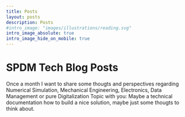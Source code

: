 ```yaml
---
title: Posts
layout: posts
description: Posts
#intro_image: "images/illustrations/reading.svg"
intro_image_absolute: true
intro_image_hide_on_mobile: true
---
```


# SPDM Tech Blog Posts



Once a month I want to share some thougts and perspectives regarding Numerical Simulation, Mechanical Engineering, Electronics, Data Management or pure Digitalization Topic with you: Maybe a technical documentation how to build a nice solution, maybe just some thougts to think about.    
